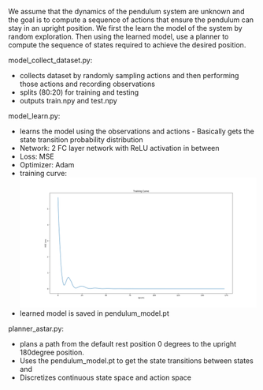 We assume that the dynamics of the pendulum system are unknown and the goal is to compute a sequence of actions that ensure the pendulum can stay in an upright position.
We first the learn the model of the system by random exploration. Then using the learned model, use a planner to compute the sequence of states required to achieve the desired position.

model_collect_dataset.py:
* collects dataset by randomly sampling actions and then performing those actions and recording observations
* splits (80:20) for training and testing 
* outputs train.npy and test.npy

model_learn.py:
* learns the model using the observations and actions - Basically gets the state transition probability distribution
* Network: 2 FC layer network with ReLU activation in between
* Loss: MSE
* Optimizer: Adam
* training curve:![picture alt](Figure_1.png)
* learned model is saved in pendulum_model.pt

planner_astar.py:
* plans a path from the default rest position 0 degrees to the upright 180degree position. 
* Uses the pendulum_model.pt to get the state transitions between states and 
* Discretizes continuous state space and action space








